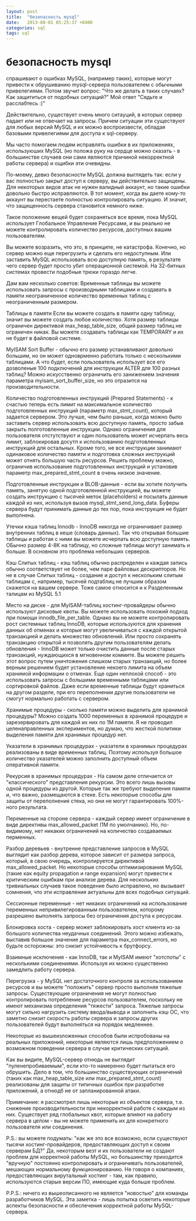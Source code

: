 ```yaml
---
layout: post
title:  "безопасность mysql"
date:   2013-08-01 05:25:37 +0400
categories: sql
tags: sql
---
```


# безопасность mysql
 спрашивают о ошибках MySQL, (например таких), которые
   могут  привести  к  обрушиванию mysql-сервера пользователем с обычными
   привелегиями. Потом звучит вопрос: "Что же делать в таких случаях? Как
   защититься от подобных ситуаций?"
   Мой ответ "Сядьте и расслабтесь :)"

   Действительно,  существует  очень  много  ситауций,  в  которых сервер
   падает  или не отвечает на запросы. Причем ситуации эти существуют для
   любых   версий  MySQL  и  их  можно  воспроизвести,  обладая  базовыми
   привелегиями для доступа к sql-серверу.

   Мы   часто   помогаем   людям  исправлять  ошибки  в  их  приложениях,
   используюших  MySQL  (но  положа  руку  на  сердце  можно  сказать - в
   большинстве  случаев  они  сами  являются причиной некорректной работы
   сервера) и ощибки эти очевидны.

   По-моему,  девиз  безопасности  MySQL должна выглядеть так: если у вас
   полностью  закрыт  доступ  к  серверу,  вы действительно защищены. Для
   некоторых  видов  атак  не  нужен  валидный  аккаунт,  но такие ошибки
   довольно  быстро  исправляются.  В  тот момент, когда вы даете кому-то
   аккаунт вы перестаете полностью контролировать ситуацию. И значит, что
   защищенность сервера становится немного ниже.

   Такое   положение  вещей  будет  сохраняться  все  время,  пока  MySQL
   использует  Глобальное  Управление  Ресурсами,  и вы реально не можете
   контролировать количество ресурсов, доступных вашим пользователям.

   Вы  можете  возразить, что это, в принципе, не катастрофа. Конечно, но
   сервер  можно еще перегрузить и сделать его недоступным. Или заставить
   MySQL  использовать  всю  доступную  память,  в результате чего сервер
   будет   просто  убит  операционной  системой.  На  32-битных  системах
   провести подобные трюки гораздо легче.

   Дам вам несколько советов:
   Временные  таблицы  вы  можете  использовать  запросы  с  производными
   таблицами  и  создавать  в  памяти неограниченное количество временных
   таблиц с неограниченным размером.

   Таблицы  в памяти Если вы можете создать в памяти одну таблицу, значит
   вы  можете  создать  любое  количество.  Хотя размер таблицы ограничен
   директивой  max_heap_table_size,  общий  размер  таблиц  не  ограничен
   никак.  Вы  можете  создавать  таблицы  как  TEMPORARY и их не будет в
   файловой системе.

   MyISAM Sort Buffer - обычно его размер устанавливают довольно большим,
   но он может одноврменно работать только с несколькими таблицами. А что
   будет, если пользователь использует все его дозволеные 100 подключений
   для  инструкции  ALTER  для  100  разных  таблиц?  Можно  искусственно
   ограничить  его занижением значения параметра myisam_sort_buffer_size,
   но это отразится на производительности.

   Количество подготовленных инструкций (Prepared Statements) - к счастью
   теперь есть лимит на максимальное количество подготовленных инструкций
   (параметр  max_stmt_count),  который задается сервером. Это лучше, чем
   было  раньше,  когда  можно  было  заставить  сервер  использовать всю
   доступную  память,  просто  забыв  закрыть  полготовленные инструкции.
   Однако  ограничения  для пользователя отстутствуют и один пользователь
   может  исчерпать  весь  лимит,  заблокировав  досутп  к  использованию
   подготовленных инструкций для остальных. Кроме того, не все инструкции
   занимают  одинаковое количество памяти и подготовка сложных инструкций
   может  отнять бoльшую часть ресурсов. Решить проблему можно, ограничив
   использование   подготовленных   инструкций   и   установив   параметр
   max_prepared_stmt_count в очень низкое значение.

   Подготовленные  инструкции  и  BLOB-данные  -  если вы хотите получить
   память,  занятую  одной  подготовленной инструкцией, вы можете создать
   инструкцию  с тысячей меток (placeholders) и посылать данные каждой из
   них,  используя  вызов mysql_stmt_send_long_data. Буферы сервера будут
   принимать данные до тех пор, пока инструкция не будет выполнена.

   Утечки  кэша  таблиц  Innodb  -  InnoDB никогда не ограничивает размер
   внутренних  таблиц  в  кеше (словарь данных). Так что открывая большие
   таблицы  и  работая  с  ними вы можете исчерпать всю доступную память.
   ОБычно  размер  4-8К  на  таблицу, но сложные таблицы могут занимать и
   больше. В основном это проблема небольших серверов.

   Кэш  Слитых  таблиц  -  кэш  таблиц обычно распределен и каждая запись
   обычно соответствует не более, чем паре файловых дескрипторов. Но не в
   случае  Слитых таблиц - создание и доступ к нескольким слитым таблицам
   с,  например,  тысячей  подтаблиц  не лучшим образом скажется на вашем
   сервере. Тоже самое относится и к Разделенным талицам из MySQL 5.1

   Место   на   диске   -  для  MyISAM-таблиц  хостинг-провайдеры  обычно
   используют  дисковые  квоты. Вы можете использовать похожий подход при
   помощи  innodb_file_per_table. Однако вы не можете контролировать рост
   системных  таблиц  InnoDB, которые используются для хранения данных об
   отменах  и которые могут увеличиваться с каждой открытой транзакцией и
   делать  множество обновлений. Или просто сохранять транзакцию открытой
   и  позволять  другим  пользователям  делать  обновления - InnoDB может
   только   очистить   данные  после  старых  транзакций,  нуждающихся  в
   мгновенном  коммите.  Вы  можете  решить этот вопрос путем уничтожения
   слишком старых транзакций, но более верным решением будет установление
   некоего  лимита  на  объем  хранимой  информации  о  отменах. Еще один
   неплохой  способ  -  это  использовать  запросы  с большими временными
   таблицами  или  сортировкой  файлов. Даже если временные таблицы будут
   храниться  на другом разделе, при его переполнении другие пользователи
   не смогут нормально работать с сервером.

   Хранимые  процедуры  -  сколько  памяти  можно  выделить  для хранимой
   процедуры?  Можно  создать  1000  переменных  в  хранимой  процедуре и
   зарезервировать  для  каждой  их  них  по  1М  памяти.  Я  не проводил
   целенаправленных   экспериментов,   но  думаю,  что  жесткой  политики
   выделения памяти для хранимых процедур нет.

   Указатели  в  хранимых  процедурах  -  указатели в хранимых процедурах
   реализованы   в  виде  временных  таблиц.  Поэтому  используя  большое
   количество  указателей  можно  заполнить  доступный  объем оперативной
   памяти.

   Рекурсия   в  хранимых  процедурах  -  На  самом  деле  отличается  от
   "классического"  представления  рекурсии.  Это всего лишь вызовы одной
   процедуры  из  другой.  Которые так же требуют выделения памяти и, что
   важно,  размещаются  в  стеке.  Есть  некоторые  способы для защиты от
   переполнения   стека,   но   они   не  могут  гарантировать  100%-ного
   результата.

   Переменные на стороне сервера - каждый сервер имеет ограничение в виде
   директивы  max_allowed_packet  (1M по умолчанию). Но, по-видимому, нет
   никаких ограничений на количество создаваемых перменных.

   Разбор  деревьев  -  внутренне представление запросов в MySQL выглядит
   как разбор дерева, которое зависит от размера запроса, который, в свою
   очередь,  контролируется  директивой  max_allowed_packet. Но некоторые
   способы  оптимизирования  MySQL  (такие как equity propagation и range
   expansion)  могут  привести  к критическим ошибкам при анализе дерева.
   Для нескольких тривиальных случаев такое поведение было исправлено,
   но  вызывает сомнения, что эти исправления актуальны для всех подобных
   ситуаций.

   Сессионные  переменные  -  нет  никаких  ограничений  на использование
   переменных   непривилегированным   пользователем,  которому  разрешено
   выполнять запросы без ограничения доступа к ресурсам.

   Блокировка  хоста  -  сервер  может  заблокировать  хост клиента из-за
   большого   количества  неудачных  соединений.  Этого  можно  избежать,
   выставив  большое значение для параметра max_connect_errors, но будьте
   осторожны: это снизит устойчивость к брутфорсу.

   Взаимные  исключения  -  как  InnoDB,  так и MyISAM имеют "хотспоты" с
   несколькими  соединениями.  Используя  их  можно существенно замедлить
   работу сервера.

   Перегрузка  -  у  MySQL  нет  достаточного  контроля за использованием
   ресурсов  и  вы  можете  "положить"  сервер  просто  выполняя  тяжелые
   запросы. Существующие ограничения не могут полностью контролировать
   потребление  ресурсов  пользователем,  поскольку  не  имеют  механизма
   определения  "тяжести" запроса. Тяжелые запросы могут сильно нагрузить
   систему  ввода/вывода  и заполнить кэш ОС, что заметно снизит скорость
   работы  сервера  и  запросы  других пользователей будут выполняться на
   порядок медленнее.

   Некоторые  из  вышеизложенных  способов  были  испробованы на реальных
   приложений,   некоторые   являются  лишь  предположением  о  возможном
   поведении сервера в случае критических ситуаций.

   Как  вы  видите,  MySQL-сервер отнюдь не выглядит "пуленепробиваемым",
   если  кто-то  намеренно  будет  пытаться его обрушить. Дело в том, что
   большинство  существующих  ограничений  (таких как max_heap_table_size
   или max_prepared_stmt_count) реализованы для защиты от типичных ошибок
   при разработке приложений, а отнюдб не от запланированной атаки.

   Примечание:  я  рассмотрел  лишь  некоторые  из объектов сервера, т.е.
   снижение  производительности  при некорректной работе с каждым из них.
   Существует  ряд  глобальных  квот,  которые влияют на работу сервера в
   целом  -  вы  не  можете применить их для конкретного пользователя или
   соединения.

   P.S.:  вы  можете  подумать: "как же это все возможно, если существуют
   тысячи  хостинг-провайдеров,  предоставляющих  доступ к своим серверам
   БД?"  Да,  некоторым  везт  и  их  пользователи не создают проблем для
   корректной работы MySQL, но большинству приходится "вручную" постоянно
   контролировать  и  ограничивать  пользователей,  мешающих  нормальному
   функционированию.  Не  говоря о компаниях, предоставляющих вирутальный
   хостинг  -  там,  как  правило, используются старые версии ПО, имеющие
   куда больше проблем.

   P.P.S.:  ничего  из  вышеописанного не является "новостью" для команды
   разработчиков  MySQL.  Эта  заметка  - лишь попытка осветить некоторые
   аспекты безопасности и обеспечения корректной работы MySQL-сервера.